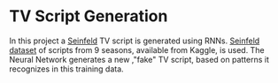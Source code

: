 # TV Script Generation

In this project a [Seinfeld](https://en.wikipedia.org/wiki/Seinfeld) TV script is generated using RNNs. [Seinfeld dataset](https://www.kaggle.com/thec03u5/seinfeld-chronicles#scripts.csv) of scripts from 9 seasons, available from Kaggle, is used.  The Neural Network generates a new ,"fake" TV script, based on patterns it recognizes in this training data.